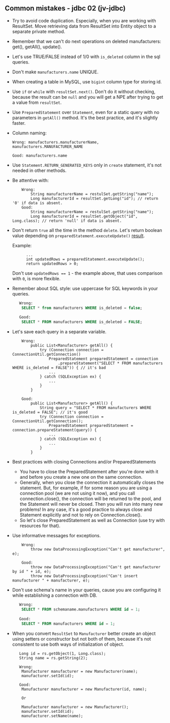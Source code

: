 ## Common mistakes - jdbc 02 (jv-jdbc)

* Try to avoid code duplication. Especially, when you are working with ResultSet.
  Move retrieving data from ResultSet into Entity object to a separate private method.

* Remember that we can't do next operations on deleted manufacturers: get(), getAll(), update().

* Let's use TRUE/FALSE instead of 1/0 with `is_deleted` column in the sql queries.

* Don't make `manufacturers.name` UNIQUE.

* When creating a table in MySQL, use `bigint` column type for storing id.

* Use `if` or `while` with `resultSet.next()`. Don't do it without checking,
  because the result can be `null` and you will get a NPE after trying to get a value from `resultSet`.
  
* Use `PreparedStatement` over `Statement`, even for a static query with no parameters in `getAll()` method. It's the best practice, and it's slightly faster.

* Column naming:
    ```
    Wrong: manufacturers.manufacturerName, manufacturers.MANUFACTURER_NAME
    
    Good: manufacturers.name
    ```
* Use `Statement.RETURN_GENERATED_KEYS` only in `create` statement, it's not needed in other methods.

* Be attentive with:
    ```
        Wrong:
            String manufacturerName = restulSet.getString("name");
            Long manufacturerId = resultSet.getLong("id"); // return '0' if data is absent.
        Good:
            String manufacturerName = restulSet.getString("name");
            Long manufacturerId = resultSet.getObject("id", Long.class); // return 'null' if data is absent.
    ```

* Don't return `true` all the time in the method `delete`.
  Let's return boolean value depending on `preparedStatement.executeUpdate()` [result](https://docs.oracle.com/javase/7/docs/api/java/sql/Statement.html#executeUpdate(java.lang.String)).

  Example:
  ```
        ...
        int updatedRows = preparedStatement.executeUpdate();
        return updatedRows > 0;
  ```
  Don't use `updatedRows == 1` - the example above, that uses comparison with `0`, is more flexible.

* Remember about SQL style: use uppercase for SQL keywords in your queries.
    ```sql     
       Wrong:
        SELECT * from manufacturers WHERE is_deleted = false;                    
             
       Good:
        SELECT * FROM manufacturers WHERE is_deleted = FALSE;
    ```    
* Let's save each query in a separate variable.
    ```
        Wrong:
            public List<Manufacturer> getAll() {
                try (Connection connection = ConnectionUtil.getConnection()
                    PreparedStatement preparedStatement = connection
                        .prepareStatement("SELECT * FROM manufacturers WHERE is_deleted = FALSE")) { // it's bad
                    ...
                } catch (SQLException ex) {
                    ...
                }
            }
            
        Good:
            public List<Manufacturer> getAll() {
                String query = "SELECT * FROM manufacturers WHERE is_deleted = FALSE"; // it's good
                try (Connection connection = ConnectionUtil.getConnection();
                    PreparedStatement preparedStatement = connection.prepareStatement(query)) {
                    ...
                } catch (SQLException ex) {
                    ...
                }
            }
    ```

* Best practices with closing Connections and/or PreparedStatements
    - You have to close the PreparedStatement after you're done with it and before you create a new one on the same connection.
    - Generally, when you close the connection it automatically closes the statement.
      But, for example, if for some reason you are using a connection pool (we are not using it now),
      and you call connection.close(), the connection will be returned to the pool,
      and the Statement will never be closed. Then you will run into many new problems!
      In any case, it's a good practice to always close and Statement explicitly and not to rely on Connection.close().
    - So let's close PreparedStatement as well as Connection (use try with resources for that).


* Use informative messages for exceptions.
    ```
        Wrong:
            throw new DataProcessingException("Can't get manufacturer", e);
            
        Good:
            throw new DataProcessingException("Can't get manufacturer by id " + id, e);
            throw new DataProcessingException("Can't insert manufacturer " + manufacturer, e);
    ``` 

* Don't use schema's name in your queries, cause you are configuring it while establishing a connection with DB.
    ```sql     
       Wrong:
        SELECT * FROM schemaname.manufacturers WHERE id = 1;                     
             
       Good:
        SELECT * FROM manufacturers WHERE id = 1;
    ```           
* When you convert `ResultSet` to `Manufacturer` better create an object using setters or constructor but not both of them, because it's not consistent to use both ways of initialization of object.
    ```
       Long id = rs.getObject(1, Long.class);
       String name = rs.getString(2);
       
       Wrong:
        Manufacturer manufacturer = new Manufacturer(name);
        manufacturer.setId(id); 
                          
       Good:
        Manufacturer manufacturer = new Manufacturer(id, name);
        
        Or
        
        Manufacturer manufacturer = new Manufacturer();
        manufacturer.setId(id);  
        manufacturer.setName(name);
    ```   